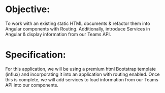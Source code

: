 # Objective:
To work with an existing static HTML documents & refactor them into Angular components with Routing. Additionally, introduce Services in Angular & display information from our Teams API.
# Specification:
For this application, we will be using a premium html Bootstrap template (influx) and incorporating it into an application with routing enabled. Once this is complete, we will add services to load information from our Teams API into our components.

